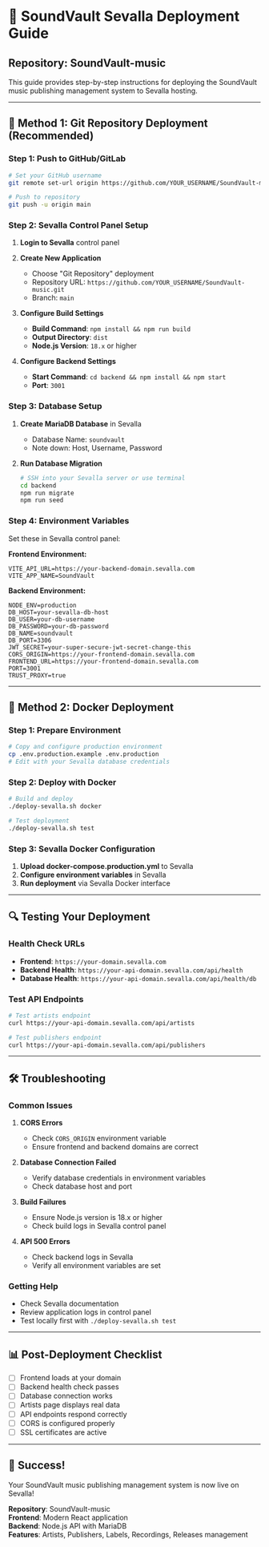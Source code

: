# 🚀 SoundVault Sevalla Deployment Guide

## Repository: **SoundVault-music**

This guide provides step-by-step instructions for deploying the SoundVault music publishing management system to Sevalla hosting.

---

## 🔧 Method 1: Git Repository Deployment (Recommended)

### Step 1: Push to GitHub/GitLab
```bash
# Set your GitHub username
git remote set-url origin https://github.com/YOUR_USERNAME/SoundVault-music.git

# Push to repository
git push -u origin main
```

### Step 2: Sevalla Control Panel Setup

1. **Login to Sevalla** control panel
2. **Create New Application**
   - Choose "Git Repository" deployment
   - Repository URL: `https://github.com/YOUR_USERNAME/SoundVault-music.git`
   - Branch: `main`

3. **Configure Build Settings**
   - **Build Command**: `npm install && npm run build`
   - **Output Directory**: `dist`
   - **Node.js Version**: `18.x` or higher

4. **Configure Backend Settings**
   - **Start Command**: `cd backend && npm install && npm start`
   - **Port**: `3001`

### Step 3: Database Setup

1. **Create MariaDB Database** in Sevalla
   - Database Name: `soundvault`
   - Note down: Host, Username, Password

2. **Run Database Migration**
   ```bash
   # SSH into your Sevalla server or use terminal
   cd backend
   npm run migrate
   npm run seed
   ```

### Step 4: Environment Variables

Set these in Sevalla control panel:

**Frontend Environment:**
```env
VITE_API_URL=https://your-backend-domain.sevalla.com
VITE_APP_NAME=SoundVault
```

**Backend Environment:**
```env
NODE_ENV=production
DB_HOST=your-sevalla-db-host
DB_USER=your-db-username
DB_PASSWORD=your-db-password
DB_NAME=soundvault
DB_PORT=3306
JWT_SECRET=your-super-secure-jwt-secret-change-this
CORS_ORIGIN=https://your-frontend-domain.sevalla.com
FRONTEND_URL=https://your-frontend-domain.sevalla.com
PORT=3001
TRUST_PROXY=true
```

---

## 🐳 Method 2: Docker Deployment

### Step 1: Prepare Environment
```bash
# Copy and configure production environment
cp .env.production.example .env.production
# Edit with your Sevalla database credentials
```

### Step 2: Deploy with Docker
```bash
# Build and deploy
./deploy-sevalla.sh docker

# Test deployment
./deploy-sevalla.sh test
```

### Step 3: Sevalla Docker Configuration
1. **Upload docker-compose.production.yml** to Sevalla
2. **Configure environment variables** in Sevalla
3. **Run deployment** via Sevalla Docker interface

---

## 🔍 Testing Your Deployment

### Health Check URLs
- **Frontend**: `https://your-domain.sevalla.com`
- **Backend Health**: `https://your-api-domain.sevalla.com/api/health`
- **Database Health**: `https://your-api-domain.sevalla.com/api/health/db`

### Test API Endpoints
```bash
# Test artists endpoint
curl https://your-api-domain.sevalla.com/api/artists

# Test publishers endpoint
curl https://your-api-domain.sevalla.com/api/publishers
```

---

## 🛠️ Troubleshooting

### Common Issues

1. **CORS Errors**
   - Check `CORS_ORIGIN` environment variable
   - Ensure frontend and backend domains are correct

2. **Database Connection Failed**
   - Verify database credentials in environment variables
   - Check database host and port

3. **Build Failures**
   - Ensure Node.js version is 18.x or higher
   - Check build logs in Sevalla control panel

4. **API 500 Errors**
   - Check backend logs in Sevalla
   - Verify all environment variables are set

### Getting Help
- Check Sevalla documentation
- Review application logs in control panel
- Test locally first with `./deploy-sevalla.sh test`

---

## 📊 Post-Deployment Checklist

- [ ] Frontend loads at your domain
- [ ] Backend health check passes
- [ ] Database connection works
- [ ] Artists page displays real data
- [ ] API endpoints respond correctly
- [ ] CORS is configured properly
- [ ] SSL certificates are active

---

## 🎉 Success!

Your SoundVault music publishing management system is now live on Sevalla!

**Repository**: SoundVault-music  
**Frontend**: Modern React application  
**Backend**: Node.js API with MariaDB  
**Features**: Artists, Publishers, Labels, Recordings, Releases management
